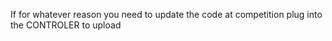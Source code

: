 If for whatever reason you need to update the code at competition plug into the CONTROLER to upload
